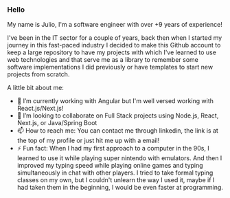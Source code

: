 ### Hello

My name is Julio, I'm a software engineer with over +9 years of experience! 

I've been in the IT sector for a couple of years, back then when I started my journey in this fast-paced industry I decided to make this Github account to keep a large repository to have my projects with which I've learned to use web technologies and that serve me as a library to remember some software implementations I did previously or have templates to start new projects from scratch.

A little bit about me:

- 🔭 I’m currently working with Angular but I'm well versed working with React.js/Next.js!
- 👯 I’m looking to collaborate on Full Stack projects using Node.js, React, Next.js, or Java/Spring Boot 
- 📫 How to reach me: You can contact me through linkedin, the link is at the top of my profile or just hit me up with a email!
- ⚡ Fun fact: When I had my first approach to a computer in the 90s, I learned to use it while playing super nintendo with emulators. And then I improved my typing speed while playing online games and typing simultaneously in chat with other players. I tried to take formal typing classes on my own, but I couldn't unlearn the way I used it, maybe if I had taken them in the beginning, I would be even faster at programming.


<!--
**JulioAvalos/JulioAvalos** is a ✨ _special_ ✨ repository because its `README.md` (this file) appears on your GitHub profile.

Here are some ideas to get you started:

- 🔭 I’m currently working on ...
- 🌱 I’m currently learning ...
- 👯 I’m looking to collaborate on ...
- 🤔 I’m looking for help with ...
- 💬 Ask me about ...
- 📫 How to reach me: ...
- 😄 Pronouns: ...
- ⚡ Fun fact: ...
-->
